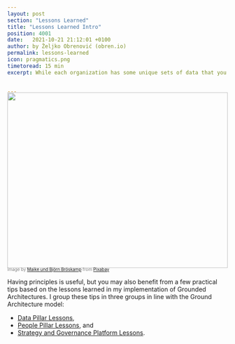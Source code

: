 ```yaml
---
layout: post
section: "Lessons Learned"
title: "Lessons Learned Intro"
position: 4001
date:   2021-10-21 21:12:01 +0100
author: by Željko Obrenović (obren.io)
permalink: lessons-learned
icon: pragmatics.png
timetoread: 15 min
excerpt: While each organization has some unique sets of data that you can use, here are some tips I found useful in my approach to form the architecture data platform.


---
```

<img style="margin-top: -20px; width: 100%; height: 400px; object-fit: cover" 
     src="assets/images/arch/tunnel-2316267_1920.jpg">
<div style="font-size: 70%; margin-top: -16px; color: grey; margin-bottom: 12px">
Image by <a href="https://pixabay.com/users/broesis-5213623/?utm_source=link-attribution&amp;utm_medium=referral&amp;utm_campaign=image&amp;utm_content=2316267">Maike und Björn Bröskamp</a> from <a href="https://pixabay.com/?utm_source=link-attribution&amp;utm_medium=referral&amp;utm_campaign=image&amp;utm_content=2316267">Pixabay</a>
</div>


Having principles is useful, but you may also benefit from a few practical tips based on the lessons learned in my implementation of Grounded Architectures. I group these tips in three groups in line with the Ground Architecture model:
* [Data Pillar Lessons](lessons-data-pillar),
* [People Pillar Lessons](lessons-people-pillar), and
* [Strategy and Governance Platform Lessons](lessons-strategy-governance).
